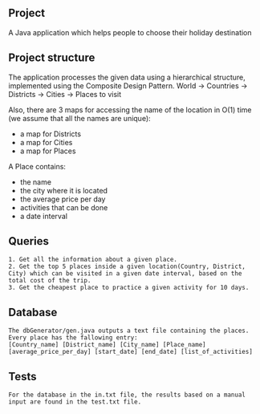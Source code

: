 ## Project
A Java application which helps people to choose their holiday destination

## Project structure
The application processes the given data using a hierarchical structure, implemented using the Composite Design Pattern.
World -> Countries -> Districts -> Cities -> Places to visit

Also, there are 3 maps for accessing the name of the location in O(1) time (we assume that all the names are unique):
 - a map for Districts
 - a map for Cities
 - a map for Places

A Place contains:
 - the name
 - the city where it is located
 - the average price per day
 - activities that can be done
 - a date interval

## Queries
    1. Get all the information about a given place.
    2. Get the top 5 places inside a given location(Country, District, City) which can be visited in a given date interval, based on the total cost of the trip.
    3. Get the cheapest place to practice a given activity for 10 days.

## Database
    The dbGenerator/gen.java outputs a text file containing the places. Every place has the fallowing entry:
    [Country_name] [District_name] [City_name] [Place_name] [average_price_per_day] [start_date] [end_date] [list_of_activities]

## Tests
    For the database in the in.txt file, the results based on a manual input are found in the test.txt file.
